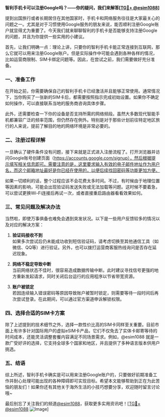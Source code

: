 **智利手机卡可以注册Google吗？——你的疑问，我们来解答[[TG💪+ @esim1088](https://t.me/s/esim1088)]**

提到出国旅行或者长期居住在其他国家时，手机卡和网络服务往往是大家最关心的问题之一。尤其是对于习惯使用Google服务的朋友来说，能否顺利注册Google账户就显得尤为重要了。今天我们就来聊聊智利的手机卡是否能够支持注册Google的问题，并且为你提供一些实用的小建议。

首先，让我们明确一点：理论上讲，只要你的智利手机卡能正常连接到互联网，那么它就可以用来注册Google账户。但是实际操作中可能会遇到各种各样的情况，比如运营商限制、SIM卡绑定问题等。因此，在尝试之前，我们需要做好充分准备。

### 一、准备工作

在开始之前，你需要确保自己的智利手机卡已经激活并且能够正常使用。通常情况下，当你购买了一张新的SIM卡后，都需要按照指示完成初始设置。如果你不确定如何操作，可以直接联系当地的服务商咨询具体步骤。

此外，还需要检查一下你的设备是否支持所需的网络频段。虽然大多数现代智能手机都兼容广泛的频率范围，但仍然存在例外。特别是对于那些计划前往特定地区旅行的人来说，提前了解目的地的网络环境是非常必要的。

### 二、注册过程详解

一旦确认了硬件条件没有问题，接下来就是正式进入注册流程了。打开浏览器并访问Google账号创建页面（https://accounts.google.com/signup），然后根据提示填写相关信息即可。需要注意的是，这里要求输入有效的电子邮件地址作为用户名，而这个邮箱地址最好是你已经在使用的，以便后续找回密码等功能更加方便。

如果一切顺利的话，整个过程应该不会花费太多时间。不过，有时候由于地理位置等因素的影响，可能会出现验证码发送失败或无法加载等问题。这时候不要着急，可以尝试更换Wi-Fi连接后再试一次，或者直接重启路由器看看效果如何。

### 三、常见问题及解决办法

当然啦，即使万事俱备也难免会遇到突发状况。以下是一些用户反馈较多的情况以及对应的解决方案：

1. **验证码接收不到**  
   如果多次尝试后仍未能成功收到短信验证码，请考虑切换至其他通信工具（如微信、QQ等）进行验证。另外，也可以拨打运营商客服热线询问是否存在延迟现象。

2. **网络不稳定导致中断**  
   当前网络状态不佳时，很容易造成数据传输中断。此时建议寻找信号更强的地方重新发起请求，同时关闭后台运行的应用程序以节省带宽资源。

3. **账户被锁定**  
   若因连续输入错误密码等原因导致账户被暂时锁定，则需要等待一段时间后再次尝试登录。在此期间，可以通过官方渠道申诉解锁权限。

### 四、选择合适的SIM卡方案

除了上述提到的技术细节之外，选择一款性价比高的SIM卡同样至关重要。目前市面上有许多针对国际用户的虚拟eSIM卡产品，它们不仅免去了实体卡邮寄等待的时间成本，还能灵活调整套餐内容满足不同场景需求。例如，@esim1088 就是一款广受好评的选择，它支持全球多个国家和地区，并且提供了多种语言版本供用户挑选。

### 五、结语

综上所述，智利手机卡确实是可以用来注册Google账户的，只要做好前期准备工作并耐心处理可能出现的各种障碍即可实现目标。希望本文能够帮助到正在为此苦恼的朋友们！如果你还有其他关于海外生活的小技巧想要分享，欢迎随时留言讨论哦~

最后别忘了关注我们的频道[@esim1088](https://t.me/s/esim1088)，获取更多实用资讯吧！[[TG💪+ @esim1088](https://t.me/s/esim1088) ![Image](https://i.postimg.cc/4NQfJmqS/Snipaste-2025-05-13-00-14-12.png)]